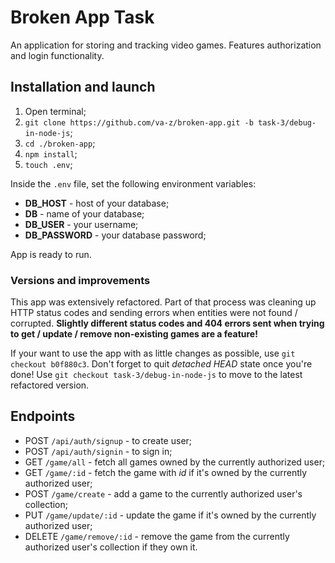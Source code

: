 # Broken App Task

An application for storing and tracking video games. Features authorization and login functionality.

## Installation and launch

1. Open terminal;
2. `git clone https://github.com/va-z/broken-app.git -b task-3/debug-in-node-js`;
3. `cd ./broken-app`;
4. `npm install`;
5. `touch .env`;

Inside the `.env` file, set the following environment variables:

- **DB_HOST** - host of your database;
- **DB** - name of your database;
- **DB_USER** - your username;
- **DB_PASSWORD** - your database password;

App is ready to run.

### Versions and improvements

This app was extensively refactored. Part of that process was cleaning up HTTP status codes and sending errors when entities were not found / corrupted. **Slightly different status codes and 404 errors sent when trying to get / update / remove non-existing games are a feature!**

If your want to use the app with as little changes as possible, use `git checkout b0f880c3`. Don't forget to quit _detached HEAD_ state once you're done! Use `git checkout task-3/debug-in-node-js` to move to the latest refactored version.

## Endpoints

- POST `/api/auth/signup` - to create user;
- POST `/api/auth/signin` - to sign in;
- GET `/game/all` - fetch all games owned by the currently authorized user;
- GET `/game/:id` - fetch the game with _id_ if it's owned by the currently authorized user;
- POST `/game/create` - add a game to the currently authorized user's collection;
- PUT `/game/update/:id` - update the game if it's owned by the currently authorized user;
- DELETE `/game/remove/:id` - remove the game from the currently authorized user's collection if they own it.
